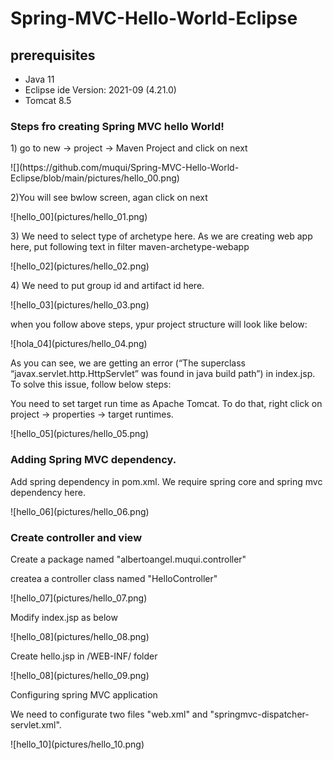 # Spring-MVC-Hello-World-Eclipse
<h2> prerequisites </h2>
<ul>
  <li>Java 11</li>
  <li>Eclipse ide Version: 2021-09 (4.21.0) </li>
  <li>Tomcat 8.5 </li>
</ul>
<h3>Steps fro creating Spring MVC hello World!</h3>

<p> 1) go to new -> project -> Maven Project and click on next</p>
![](https://github.com/muqui/Spring-MVC-Hello-World-Eclipse/blob/main/pictures/hello_00.png)
<p>2)You will see bwlow screen, agan click on next</p>
![hello_00](pictures/hello_01.png)
<p>3) We need to select type of archetype here. As we are creating web app here, put following text in filter maven-archetype-webapp </p>
![hello_02](pictures/hello_02.png)
<p>4) We need to put group id and artifact id here.</p>
![hello_03](pictures/hello_03.png)

<p>
when you follow above steps, ypur project structure will look like below: </p>
![hola_04](pictures/hello_04.png)
<p>As you can see, we are getting an error (“The superclass “javax.servlet.http.HttpServlet” was found in java build path”) in index.jsp.
To solve this issue, follow below steps:  </p>
<p> You need to set target run time as Apache Tomcat. To do that, right click on project -> properties -> target runtimes. </p>
![hello_05](pictures/hello_05.png)
<h3>Adding Spring MVC dependency.</h3>
<p>Add spring dependency in pom.xml. We require spring core and spring mvc dependency here.</p>
![hello_06](pictures/hello_06.png)
<h3>Create controller and view</h3>
<p>Create a package named "albertoangel.muqui.controller"</p>
<p>createa a controller class named "HelloController"</p>
![hello_07](pictures/hello_07.png)
<p>Modify index.jsp as below</p>
![hello_08](pictures/hello_08.png)
<p>Create hello.jsp in  /WEB-INF/ folder</p>
![hello_08](pictures/hello_09.png)
<p>Configuring spring MVC application</p>
<p>We need to configurate two files  "web.xml" and "springmvc-dispatcher-servlet.xml". </p>
![hello_10](pictures/hello_10.png)







